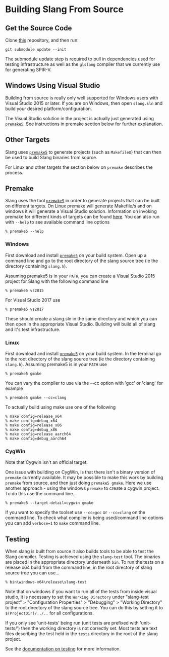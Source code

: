 # Building Slang From Source

## Get the Source Code

Clone [this](https://github.com/shader-slang/slang) repository, and then run:

    git submodule update --init

The submodule update step is required to pull in dependencies used for testing infrastructure as well as the `glslang` compiler that we currently use for generating SPIR-V. 

## Windows Using Visual Studio

Building from source is really only well supported for Windows users with Visual Studio 2015 or later.
If you are on Windows, then open `slang.sln` and build your desired platform/configuration. 

The Visual Studio solution in the project is actually just generated using [`premake5`](https://premake.github.io/). See instructions in premake section below for further explanation.
 
## Other Targets

Slang uses [`premake5`](https://premake.github.io/) to generate projects (such as `Makefile`s) that can then be used to build Slang binaries from source. 

For Linux and other targets the section below on `premake` describes the process.

## Premake

Slang uses the tool [`premake5`](https://premake.github.io/) in order to generate projects that can be built on different targets. On Linux premake will generate Makefile/s and on windows it will generate a Visual Studio solution. Information on invoking premake for different kinds of targets can be found [here](https://github.com/premake/premake-core/wiki/Using-Premake). You can also run with `--help` to see available command line options

```
% premake5 --help
```

### Windows

First download and install [`premake5`](https://premake.github.io/) on your build system. Open up a command line and go to the root directory of the slang source tree (ie the directory containing `slang.h`).
 
Assuming premake5 is in your `PATH`, you can create a Visual Studio 2015 project for Slang with the following command line

```
% premake5 vs2015
```

For Visual Studio 2017 use

```
% premake5 vs2017
```

These should create a slang.sln in the same directory and which you can then open in the appropriate Visual Studio. Building will build all of slang and it's test infrastructure.

### Linux 

First download and install [`premake5`](https://premake.github.io/) on your build system. In the terminal go to the root directory of the slang source tree (ie the directory containing `slang.h`). Assuming premake5 is in your `PATH` use  

```
% premake5 gmake 
```
 
You can vary the compiler to use via the --cc option with 'gcc' or 'clang' for example

```
% premake5 gmake --cc=clang
```

To actually build using make use one of the following

```
% make config=release_x64
% make config=debug_x64
% make config=release_x86
% make config=debug_x86
% make config=release_aarch64
% make config=debug_aarch64
```

### CygWin

Note that Cygwin isn't an official target. 

One issue with building on CygWin, is that there isn't a binary version of `premake` currently available. It may be possible to make this work by building `premake` from source, and then just doing `premake5 gmake`. Here we use another approach - using the windows `premake` to create a cygwin project. To do this use the command line...

```
% premake5 --target-detail=cygwin gmake
```

If you want to specify the toolset use `--cc=gcc` or `--cc=clang` on the command line. To check what compiler is being used/command line options you can add `verbose=1` to `make` command line.

## Testing

When slang is built from source it also builds tools to be able to test the Slang compiler. Testing is achieved using the `slang-test` tool. The binaries are placed in the appropriate directory underneath `bin`. To run the tests on a release x64 build from the command line, in the root directory of slang source tree you can use...

```
% bin\windows-x64\release\slang-test
```

Note that on windows if you want to run all of the tests from inside visual studio, it is necessary to set the `Working Directory` under "slang-test project" > "Configuration Properties" > "Debugging" > "Working Directory" to the root directory of the slang source tree. You can do this by setting it to `$(ProjectDir)/../..` for all configurations.

If you only see 'unit-tests' being run (unit tests are prefixed with 'unit-tests/') then the working directory is not correctly set. Most tests are text files describing the test held in the `tests` directory in the root of the slang project. 

See the [documentation on testing](../tools/slang-test/README.md) for more information.
 

